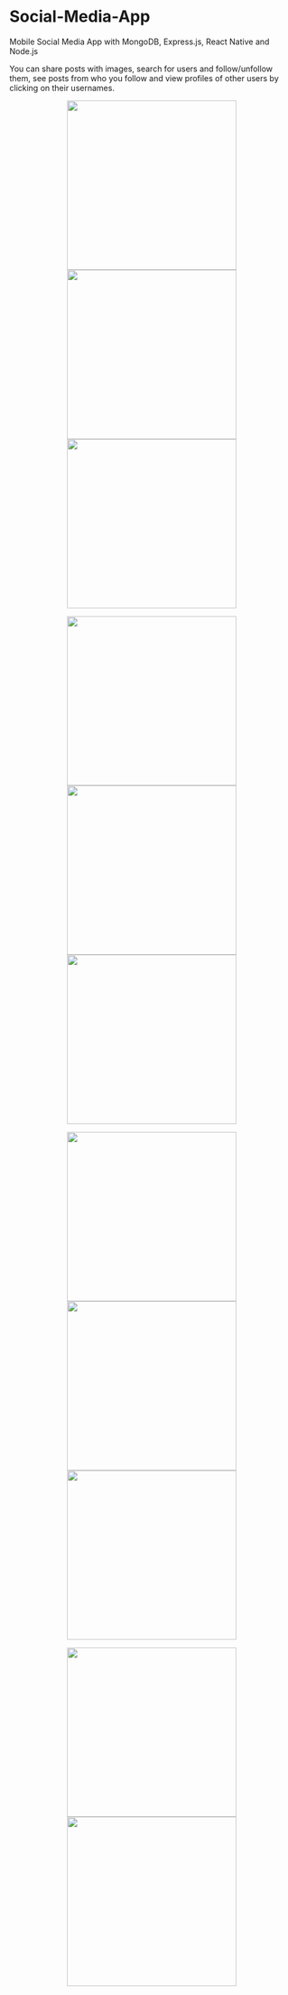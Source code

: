 # Social-Media-App
Mobile Social Media App with MongoDB, Express.js, React Native and Node.js

You can share posts with images, search for users and follow/unfollow them, see posts from who you follow and view profiles of other users by clicking on their usernames.



<p align="middle">
  <img align="top" src="/screenshots/Screenshot1.png" width="300" />
  <img align="top" src="/screenshots/Screenshot2.png" width="300" /> 
  <img align="top" src="/screenshots/Screenshot3.png" width="300" /> 
</p>
<p align="middle">
  <img align="top" src="/screenshots/Screenshot4.png" width="300" />
  <img align="top" src="/screenshots/Screenshot5.png" width="300" /> 
  <img align="top" src="/screenshots/Screenshot6.png" width="300" /> 
</p><p align="middle">
  <img align="top" src="/screenshots/Screenshot7.png" width="300" />
  <img align="top" src="/screenshots/Screenshot8.png" width="300" /> 
  <img align="top" src="/screenshots/Screenshot9.png" width="300" /> 
</p><p align="middle">
  <img align="top" src="/screenshots/Screenshot10.png" width="300" />
  <img align="top" src="/screenshots/Screenshot11.png" width="300" />
</p>

